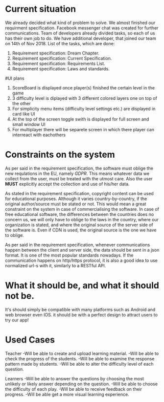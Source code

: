 # Current situation

We already decided what kind of problem to solve. We almost finished our requirment specification. Facebook messenger chat was created for further communications.
Team of developers already divided tasks, so each of us has their own job to do. 
We have additional developer, that joined our team on 14th of Nov 2018.
List of the tasks, which are done:

1. Requirement specification: Dream Chapter.
2. Requirement specification: Current Specification.
3. Requirement specification: Requirements List.
4. Requirement specification: Laws and standards.

#UI plans
1. ScoreBoard is displayed once player(s) finished the certain level in the game
2. 3 difficulty level is diplayed with 3 different colored layers one on top of the other 
3. For simplicity menu items (difficulty level settings etc.) are displayed in card like UI
4. At the top of the screen toggle swith is displayed for full screen and small window UI
5. For multiplayer there will be separete screen in which there player can interreact with eachothers




# Constraints on the system
As per said in the requirement specification, the software must oblige the new requlations in the EU, namely *GDPR*. This means whatever data we collect from the user, must be treated with the utmost care. Also the user **MUST** explicitly accept the collection and use of his/her data.

As stated in the requirement specification, copyright content can be used for educational purposes. Although it varies country-by-country, if the original author/source must be stated or not. This would mean a great constraint on the system in case of commercialising the software. In case of free educational software, the differences between the countries does no concern us, we will only have to oblige to the laws in the country, where our organization is stated, and where the original source of the server side of the software is. Even if CDN is used, the original source is the one we have to oblige.

As per said in the requirement specification, whenever communications happen between the client and server side, the data should be sent in a json format. It is one of the most popular standards nowadays. If the communication happens on http/https protocol, it is also a good idea to use normalized url-s with it, similarly to a RESTful API.


# What it should be, and what it should not be.
It's should simply be compatible with many platforms such as Android and web browser even IOS.
it should be with a perfect design to attract users to try our app!

# Used Cases
Teacher
-Will be able to create and upload learning material.
-Will be able to check the progress of the students.
-Will be able to examine the response pattern made by students.
-Will be able to alter the difficulty level of each question.

Learners
-Will be able to answer the questions by choosing the most unlikely or likely answer depending on the question.
-Will be able to choose the difficulty of each play.
-Will be able to receive feedback on their progress.
-Will be able get a more visual learning experience.


